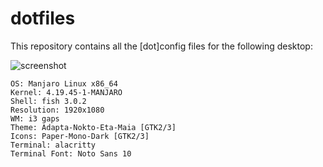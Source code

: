 # dotfiles

This repository contains all the [dot]config files for the
following desktop:

![screenshot](https://github.com/arindas/dotfiles/blob/master/Pictures/superscreenshot.jpg)

```
OS: Manjaro Linux x86_64
Kernel: 4.19.45-1-MANJARO
Shell: fish 3.0.2
Resolution: 1920x1080
WM: i3 gaps
Theme: Adapta-Nokto-Eta-Maia [GTK2/3]
Icons: Paper-Mono-Dark [GTK2/3]
Terminal: alacritty
Terminal Font: Noto Sans 10
```
